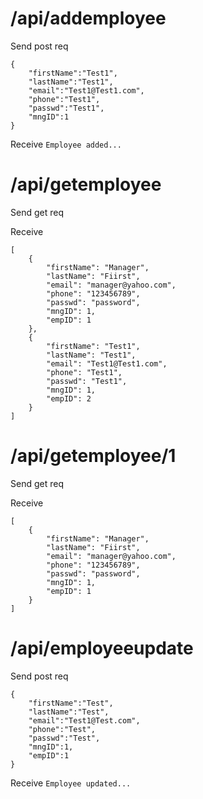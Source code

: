 
# /api/addemployee
Send post req
```
{
	"firstName":"Test1",
    "lastName":"Test1",
    "email":"Test1@Test1.com",
    "phone":"Test1",
    "passwd":"Test1",
    "mngID":1
}
```
Receive
`Employee added...`


# /api/getemployee
Send get req

Receive
```
[
    {
        "firstName": "Manager",
        "lastName": "Fiirst",
        "email": "manager@yahoo.com",
        "phone": "123456789",
        "passwd": "password",
        "mngID": 1,
        "empID": 1
    },
    {
        "firstName": "Test1",
        "lastName": "Test1",
        "email": "Test1@Test1.com",
        "phone": "Test1",
        "passwd": "Test1",
        "mngID": 1,
        "empID": 2
    }
]
```

# /api/getemployee/1
Send get req

Receive
```
[
    {
        "firstName": "Manager",
        "lastName": "Fiirst",
        "email": "manager@yahoo.com",
        "phone": "123456789",
        "passwd": "password",
        "mngID": 1,
        "empID": 1
    }
]
```

# /api/employeeupdate
Send post req

```
{
	"firstName":"Test",
    "lastName":"Test",
    "email":"Test1@Test.com",
    "phone":"Test",
    "passwd":"Test",
    "mngID":1,
    "empID":1
}
```
Receive
`Employee updated...`